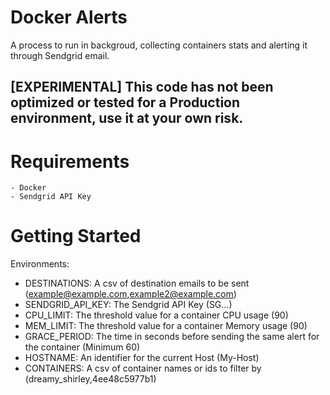 # Docker Alerts

A process to run in backgroud, collecting containers stats and alerting it through Sendgrid email.

## [EXPERIMENTAL] This code has not been optimized or tested for a Production environment, use it at your own risk.

# Requirements
    - Docker
    - Sendgrid API Key

# Getting Started

Environments:
 - DESTINATIONS: A csv of destination emails to be sent (example@example.com,example2@example.com)
 - SENDGRID_API_KEY: The Sendgrid API Key (SG...)
 - CPU_LIMIT: The threshold value for a container CPU usage (90)
 - MEM_LIMIT: The threshold value for a container Memory usage (90)
 - GRACE_PERIOD: The time in seconds before sending the same alert for the container (Minimum 60)
 - HOSTNAME: An identifier for the current Host (My-Host)
 - CONTAINERS: A csv of container names or ids to filter by (dreamy_shirley,4ee48c5977b1)